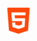 <p>
    <a href="https://github.com/" target="_blank" rel="noreferrer" style="text-decoration: none; list-style: none;"> <img src="html-5.png" alt="bash" width="60" height="60" style="padding-left: 30px;" /></a>
</p>
